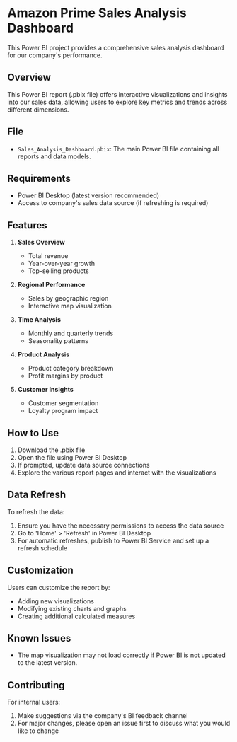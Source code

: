 # Amazon Prime Sales Analysis Dashboard

This Power BI project provides a comprehensive sales analysis dashboard for our company's performance.

## Overview

This Power BI report (.pbix file) offers interactive visualizations and insights into our sales data, allowing users to explore key metrics and trends across different dimensions.

## File

- `Sales_Analysis_Dashboard.pbix`: The main Power BI file containing all reports and data models.

## Requirements

- Power BI Desktop (latest version recommended)
- Access to company's sales data source (if refreshing is required)

## Features

1. **Sales Overview**
   - Total revenue
   - Year-over-year growth
   - Top-selling products

2. **Regional Performance**
   - Sales by geographic region
   - Interactive map visualization

3. **Time Analysis**
   - Monthly and quarterly trends
   - Seasonality patterns

4. **Product Analysis**
   - Product category breakdown
   - Profit margins by product

5. **Customer Insights**
   - Customer segmentation
   - Loyalty program impact

## How to Use

1. Download the .pbix file
2. Open the file using Power BI Desktop
3. If prompted, update data source connections
4. Explore the various report pages and interact with the visualizations

## Data Refresh

To refresh the data:
1. Ensure you have the necessary permissions to access the data source
2. Go to 'Home' > 'Refresh' in Power BI Desktop
3. For automatic refreshes, publish to Power BI Service and set up a refresh schedule

## Customization

Users can customize the report by:
- Adding new visualizations
- Modifying existing charts and graphs
- Creating additional calculated measures

## Known Issues

- The map visualization may not load correctly if Power BI is not updated to the latest version.

## Contributing

For internal users:
1. Make suggestions via the company's BI feedback channel
2. For major changes, please open an issue first to discuss what you would like to change

